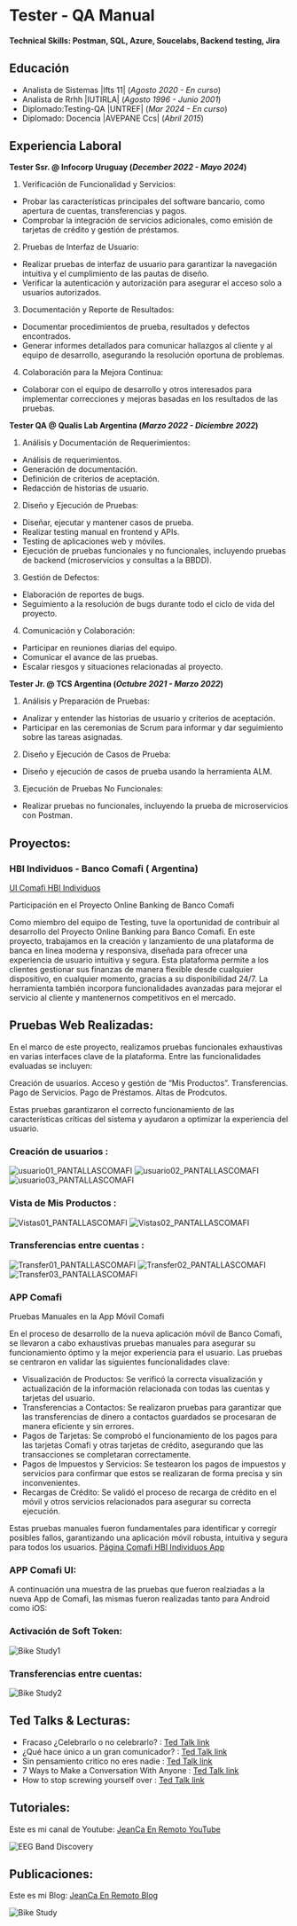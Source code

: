# Tester - QA Manual

#### Technical Skills: Postman, SQL, Azure, Soucelabs, Backend testing, Jira

## Educación
- Analista de Sistemas |Ifts 11| (_Agosto 2020 - En curso_)
- Analista de Rrhh |IUTIRLA| (_Agosto 1996 - Junio 2001_)							       		
- Diplomado:Testing-QA |UNTREF| (_Mar 2024 - En curso_)
- Diplomado: Docencia |AVEPANE Ccs| (_Abril 2015_) 			        		

## Experiencia Laboral
**Tester Ssr. @ Infocorp Uruguay (_December 2022 - Mayo 2024_)**
1. Verificación de Funcionalidad y Servicios:
- Probar las características principales del software bancario, como apertura de cuentas, transferencias y pagos.
- Comprobar la integración de servicios adicionales, como emisión de tarjetas de crédito y gestión de préstamos.

2. Pruebas de Interfaz de Usuario:
- Realizar pruebas de interfaz de usuario para garantizar la navegación intuitiva y el cumplimiento de las pautas de diseño.
- Verificar la autenticación y autorización para asegurar el acceso solo a usuarios autorizados.

3. Documentación y Reporte de Resultados:
- Documentar procedimientos de prueba, resultados y defectos encontrados.
- Generar informes detallados para comunicar hallazgos al cliente y al equipo de desarrollo, asegurando la resolución oportuna de problemas.

4. Colaboración para la Mejora Continua:
- Colaborar con el equipo de desarrollo y otros interesados para implementar correcciones y mejoras basadas en los resultados de las pruebas.

**Tester QA @ Qualis Lab Argentina (_Marzo 2022 - Diciembre 2022_)**
1. Análisis y Documentación de Requerimientos:
- Análisis de requerimientos.
- Generación de documentación.
- Definición de criterios de aceptación.
- Redacción de historias de usuario.

2. Diseño y Ejecución de Pruebas:
- Diseñar, ejecutar y mantener casos de prueba.
- Realizar testing manual en frontend y APIs.
- Testing de aplicaciones web y móviles.
- Ejecución de pruebas funcionales y no funcionales, incluyendo pruebas de backend (microservicios y consultas a la BBDD).

3. Gestión de Defectos:
- Elaboración de reportes de bugs.
- Seguimiento a la resolución de bugs durante todo el ciclo de vida del proyecto.

4. Comunicación y Colaboración:
- Participar en reuniones diarias del equipo.
- Comunicar el avance de las pruebas.
- Escalar riesgos y situaciones relacionadas al proyecto.

**Tester Jr. @ TCS Argentina (_Octubre 2021 - Marzo 2022_)**
1. Análisis y Preparación de Pruebas:
- Analizar y entender las historias de usuario y criterios de aceptación.
- Participar en las ceremonias de Scrum para informar y dar seguimiento sobre las tareas asignadas.

2. Diseño y Ejecución de Casos de Prueba:
- Diseño y ejecución de casos de prueba usando la herramienta ALM.

3. Ejecución de Pruebas No Funcionales:
- Realizar pruebas no funcionales, incluyendo la prueba de microservicios con Postman.

## Proyectos:
### HBI Individuos - Banco Comafi ( Argentina)
[UI Comafi HBI Individuos](https://www.comafi.com.ar/atencion-cliente-individuos/tutoriales.aspx)

Participación en el Proyecto Online Banking de Banco Comafi

Como miembro del equipo de Testing, tuve la oportunidad de contribuir al desarrollo del Proyecto Online Banking para Banco Comafi. En este proyecto, trabajamos en la creación y lanzamiento de una plataforma de banca en línea moderna y responsiva, diseñada para ofrecer una experiencia de usuario intuitiva y segura. Esta plataforma permite a los clientes gestionar sus finanzas de manera flexible desde cualquier dispositivo, en cualquier momento, gracias a su disponibilidad 24/7. La herramienta también incorpora funcionalidades avanzadas para mejorar el servicio al cliente y mantenernos competitivos en el mercado.

## Pruebas Web Realizadas:

En el marco de este proyecto, realizamos pruebas funcionales exhaustivas en varias interfaces clave de la plataforma. Entre las funcionalidades evaluadas se incluyen:

Creación de usuarios.
Acceso y gestión de “Mis Productos”.
Transferencias.
Pago de Servicios.
Pago de Préstamos.
Altas de Prodcutos.

Estas pruebas garantizaron el correcto funcionamiento de las características críticas del sistema y ayudaron a optimizar la experiencia del usuario. 

### Creación de usuarios :

![usuario01_PANTALLASCOMAFI](/assets/img/usuario01_PANTALLASCOMAFI.jpeg)
![usuario02_PANTALLASCOMAFI](/assets/img/usuario02_PANTALLASCOMAFI.jpeg)
![usuario03_PANTALLASCOMAFI](/assets/img/usuario03_PANTALLASCOMAFI.jpeg)

### Vista de Mis Productos :
![Vistas01_PANTALLASCOMAFI](assets/img/Vistas01_PANTALLASCOMAFI.jpeg)
![Vistas02_PANTALLASCOMAFI](assets/img/Vistas02_PANTALLASCOMAFI.jpeg)

### Transferencias entre cuentas :
![Transfer01_PANTALLASCOMAFI](assets/img/Transfer01_PANTALLASCOMAFI.jpeg)
![Transfer02_PANTALLASCOMAFI](assets/img/Transfer02_PANTALLASCOMAFI.jpeg)
![Transfer03_PANTALLASCOMAFI](assets/img/Transfer03_PANTALLASCOMAFI.jpeg)

### APP Comafi
Pruebas Manuales en la App Móvil Comafi

En el proceso de desarrollo de la nueva aplicación móvil de Banco Comafi, se llevaron a cabo exhaustivas pruebas manuales para asegurar su funcionamiento óptimo y la mejor experiencia para el usuario. Las pruebas se centraron en validar las siguientes funcionalidades clave:

- Visualización de Productos: Se verificó la correcta visualización y actualización de la información relacionada con todas las cuentas y tarjetas del usuario.
- Transferencias a Contactos: Se realizaron pruebas para garantizar que las transferencias de dinero a contactos guardados se procesaran de manera eficiente y sin errores.
- Pagos de Tarjetas: Se comprobó el funcionamiento de los pagos para las tarjetas Comafi y otras tarjetas de crédito, asegurando que las transacciones se completaran correctamente.
- Pagos de Impuestos y Servicios: Se testearon los pagos de impuestos y servicios para confirmar que estos se realizaran de forma precisa y sin inconvenientes.
- Recargas de Crédito: Se validó el proceso de recarga de crédito en el móvil y otros servicios relacionados para asegurar su correcta ejecución.

Estas pruebas manuales fueron fundamentales para identificar y corregir posibles fallos, garantizando una aplicación móvil robusta, intuitiva y segura para todos los usuarios.
[Página Comafi HBI Individuos App](https://www.comafi.com.ar/atencion-cliente-individuos/tutoriales.aspx)

### APP Comafi UI: 
A continuación una muestra de las pruebas que fueron realziadas a la nueva App de Comafi, las mismas fueron realizadas tanto para Android como iOS:

### Activación de Soft Token:
![Bike Study1](/assets/img/bike_study1.jpeg)
### Transferencias entre cuentas:
![Bike Study2](/assets/img/bike_study2.jpeg)

## Ted Talks & Lecturas:
- Fracaso ¿Celebrarlo o no celebrarlo? :   [Ted Talk link ](https://youtu.be/fa4BtTAlqZk?si=EKwUHvz9BeIz9Jv6)
- ¿Qué hace único a un gran comunicador? : [Ted Talk link ](https://youtu.be/diz6S0LEvfA?si=69CG5Ovh7oRzx5Ms)
- Sin pensamiento critico no eres nadie :  [Ted Talk link ](https://youtu.be/WxC4RfTiOsM?si=BL1xBf9XOFLFRyfk)
- 7 Ways to Make a Conversation With Anyone : [Ted Talk link ](https://youtu.be/F4Zu5ZZAG7I?si=A7rqoD4BOV4DVgCS)
- How to stop screwing yourself over : [Ted Talk link ](https://youtu.be/Lp7E973zozc?si=BZNSrvieepsxLFpa)

## Tutoriales:
Este es mi canal de Youtube: [JeanCa En Remoto YouTube](https://www.youtube.com/feed/playlists)

![EEG Band Discovery](/assets/img/eeg_band_discovery.jpeg)

## Publicaciones:
Este es mi Blog: [JeanCa En Remoto Blog](https://jeancaenremoto.wordpress.com/)

![Bike Study](/assets/img/bike_study.jpeg)
